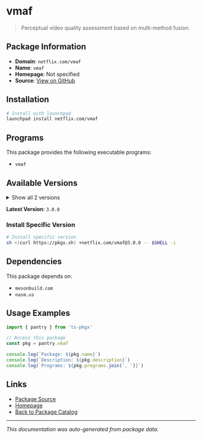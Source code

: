 # vmaf

> Perceptual video quality assessment based on multi-method fusion.

## Package Information

- **Domain**: `netflix.com/vmaf`
- **Name**: `vmaf`
- **Homepage**: Not specified
- **Source**: [View on GitHub](https://github.com/pkgxdev/pantry/tree/main/projects/netflix.com/vmaf/package.yml)

## Installation

```bash
# Install with launchpad
launchpad install netflix.com/vmaf
```

## Programs

This package provides the following executable programs:

- `vmaf`

## Available Versions

<details>
<summary>Show all 2 versions</summary>

- `3.0.0`, `2.3.1`

</details>

**Latest Version**: `3.0.0`

### Install Specific Version

```bash
# Install specific version
sh <(curl https://pkgx.sh) +netflix.com/vmaf@3.0.0 -- $SHELL -i
```

## Dependencies

This package depends on:

- `mesonbuild.com`
- `nasm.us`

## Usage Examples

```typescript
import { pantry } from 'ts-pkgx'

// Access this package
const pkg = pantry.vmaf

console.log(`Package: ${pkg.name}`)
console.log(`Description: ${pkg.description}`)
console.log(`Programs: ${pkg.programs.join(', ')}`)
```

## Links

- [Package Source](https://github.com/pkgxdev/pantry/tree/main/projects/netflix.com/vmaf/package.yml)
- [Homepage](#)
- [Back to Package Catalog](../../../package-catalog.md)

---

*This documentation was auto-generated from package data.*
